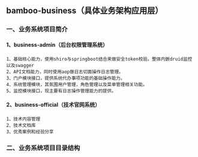 ## bamboo-business（具体业务架构应用层）

### 一、业务系统项目简介
#### 1、business-admin（后台权限管理系统）
    1、基础核心能力，使用shiro与springboot结合来做安全token校验。整体内嵌druid监控以及swagger 
    2、API文档能力，同时使用aop做日志切面操作日志管理。
    3、门户模块接口，提供系统代办事项功能的基础操作能力。
    4、系统管理模块，其氛围用户管理，角色管理以及菜单管理相关功能。
    5、监控模块接口，现主要有日志操作管理能力的提供。
#### 2、business-official（技术官网系统）
    1、技术内容管理
    2、技术文档库
    3、优秀案例和经验分享

### 二、业务系统项目目录结构
    
